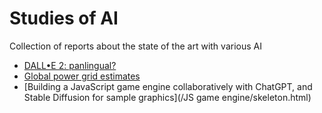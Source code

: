 # Studies of AI
Collection of reports about the state of the art with various AI

* [DALL•E 2: panlingual?](/DALL%E2%80%A2E%202:%20panlingual%3F/research.md)
* [Global power grid estimates](/Global%20power%20grid/raw-chatGPT-session.md)
* [Building a JavaScript game engine collaboratively with ChatGPT, and Stable Diffusion for sample graphics](/JS game engine/skeleton.html)
